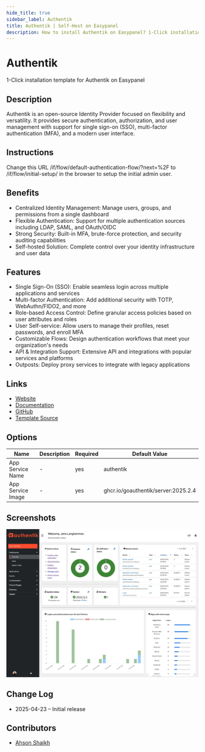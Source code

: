 ```yaml
---
hide_title: true
sidebar_label: Authentik
title: Authentik | Self-Host on Easypanel
description: How to install Authentik on Easypanel? 1-Click installation template for Authentik on Easypanel
---
```


<!-- generated -->

# Authentik

1-Click installation template for Authentik on Easypanel

## Description

Authentik is an open-source Identity Provider focused on flexibility and versatility. It provides secure authentication, authorization, and user management with support for single sign-on (SSO), multi-factor authentication (MFA), and a modern user interface.

## Instructions

Change this URL /if/flow/default-authentication-flow/?next=%2F to /if/flow/initial-setup/ in the browser to setup the initial admin user.

## Benefits

- Centralized Identity Management: Manage users, groups, and permissions from a single dashboard
- Flexible Authentication: Support for multiple authentication sources including LDAP, SAML, and OAuth/OIDC
- Strong Security: Built-in MFA, brute-force protection, and security auditing capabilities
- Self-hosted Solution: Complete control over your identity infrastructure and user data

## Features

- Single Sign-On (SSO): Enable seamless login across multiple applications and services
- Multi-factor Authentication: Add additional security with TOTP, WebAuthn/FIDO2, and more
- Role-based Access Control: Define granular access policies based on user attributes and roles
- User Self-service: Allow users to manage their profiles, reset passwords, and enroll MFA
- Customizable Flows: Design authentication workflows that meet your organization's needs
- API & Integration Support: Extensive API and integrations with popular services and platforms
- Outposts: Deploy proxy services to integrate with legacy applications

## Links

- [Website](https://goauthentik.io)
- [Documentation](https://goauthentik.io/docs)
- [GitHub](https://github.com/goauthentik/authentik)
- [Template Source](https://github.com/easypanel-io/templates/tree/main/templates/authentik)

## Options

Name | Description | Required | Default Value
-|-|-|-
App Service Name | - | yes | authentik
App Service Image | - | yes | ghcr.io/goauthentik/server:2025.2.4

## Screenshots

![Authentik Screenshot](./assets/screenshot.png)

## Change Log

- 2025-04-23 – Initial release

## Contributors

- [Ahson Shaikh](https://github.com/Ahson-Shaikh)

